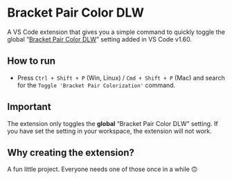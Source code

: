 # Bracket Pair Color DLW

A VS Code extension that gives you a simple command to quickly toggle the global “[Bracket Pair Color DLW](https://code.visualstudio.com/updates/v1_60#_high-performance-bracket-pair-colorization)” setting added in VS Code v1.60.

## How to run

- Press `Ctrl + Shift + P` (Win, Linux) / `Cmd + Shift + P` (Mac) and search for the `Toggle 'Bracket Pair Colorization'` command.

## Important

The extension only toggles the **global** “Bracket Pair Color DLW” setting. If you have set the setting in your workspace, the extension will not work.

## Why creating the extension?

A fun little project. Everyone needs one of those once in a while 🙃
